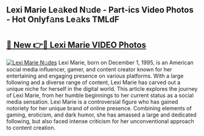 ## Lexi Marie Le𝚊ked N𝚞de - Part-ics Video Photos - Hot Onlyf𝚊ns Le𝚊ks TMLdF

# <h2><a href="http://ab33461.deff.icu/?id=Lexi+Marie">🔗 New 👉🔴 Lexi Marie VIDEO Photos</a></h2>

[![Lexi Marie N𝚞des](https://i.imgur.com/rIISA9y.gif)](http://ab33461.deff.icu/?id=Lexi+Marie)
Lexi Marie, born on December 1, 1995, is an American social media influencer, gamer, and content creator known for her entertaining and engaging presence on various platforms. With a large following and a diverse range of content, Lexi Marie has carved out a unique niche for herself in the digital world. This article explores the journey of Lexi Marie, from her humble beginnings to her current status as a social media sensation. Lexi Marie is a controversial figure who has gained notoriety for her unique brand of online presence. Combining elements of gaming, eroticism, and dark humor, she has amassed a large and dedicated following, but also faced intense criticism for her unconventional approach to content creation.
